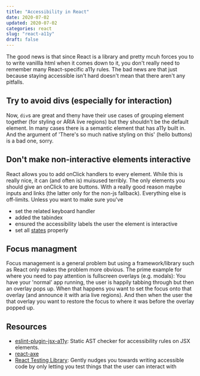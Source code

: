 ```yaml
---
title: "Accessibility in React"
date: 2020-07-02
updated: 2020-07-02
categories: react
slug: "react-a11y"
draft: false
---
```


The good news is that since React is a library and pretty mcuh forces you to to write vanillla html when it comes down to it, you don't really need to remember many React-specific a11y rules. The bad news are that just because staying accessible isn't hard doesn't mean that there aren't any pitfalls.


## Try to avoid divs (especially for interaction)

Now, `div`s are great and theny have their use cases of grouping element together (for styling or ARIA live regions) but they shouldn't be the default element. In many cases there is a semantic element that has a11y built in. And the argument of 'There's so much native styling on this' (hello buttons) is a bad one, sorry.


## Don't make non-interactive elements interactive

React allows you to add onClick handlers to every element. While this is really nice, it can (and often is) muisused terribly. The only elements you should give an onClick to are buttons. With a really good reason maybe inputs and links (the latter only for the non-js fallback). Everything else is off-limits. Unless you want to make sure you've
* set the related keyboard handler
* added the tabindex
* ensured the accessibility labels the user the element is interactive
* set all [states](/article/web-a11y-states) properly 


## Focus managment

Focus management is a general problem but using a framework/library such as React only makes the problem more obvious. The prime example for where you need to pay attention is fullscreen overlays (e.g. modals): You have your 'normal' app running, the user is happily tabbing through but then an overlay pops up. When that happens you want to set the focus onto that overlay (and announce it with aria live regions). And then when the user the that overlay you want to restore the focus to where it was before the overlay popped up.


## Resources

* [eslint-plugin-jsx-a11y](https://github.com/jsx-eslint/eslint-plugin-jsx-a11y): Static AST checker for accessibility rules on JSX elements.
* [react-axe](https://github.com/dequelabs/react-axe)
* [React Testing Library](https://testing-library.com/docs/react-testing-library/intro): Gently nudges you towards writing accessible code by only letting you test things that the user can interact with
